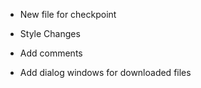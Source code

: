 - New file for checkpoint

- Style Changes

- Add comments

- Add dialog windows for downloaded files
